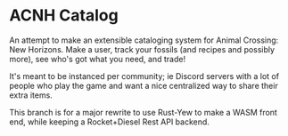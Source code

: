 # ACNH Catalog

An attempt to make an extensible cataloging system for Animal Crossing: New 
Horizons.  Make a user, track your fossils (and recipes and possibly more), 
see who's got what you need, and trade!

It's meant to be instanced per community; ie Discord servers with a lot of 
people who play the game and want a nice centralized way to share their 
extra items.

This branch is for a major rewrite to use Rust-Yew to make a WASM front end, while keeping a Rocket+Diesel Rest API backend.

